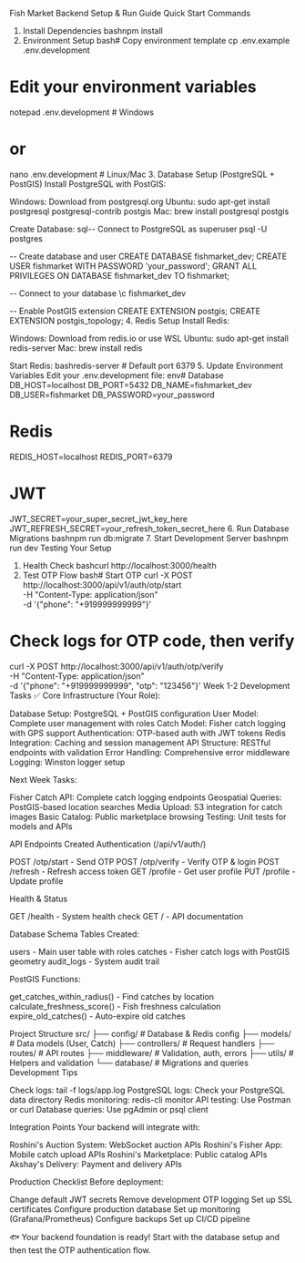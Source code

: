Fish Market Backend Setup & Run Guide
Quick Start Commands
1. Install Dependencies
bashnpm install
2. Environment Setup
bash# Copy environment template
cp .env.example .env.development

# Edit your environment variables
notepad .env.development  # Windows
# or
nano .env.development     # Linux/Mac
3. Database Setup (PostgreSQL + PostGIS)
Install PostgreSQL with PostGIS:

Windows: Download from postgresql.org
Ubuntu: sudo apt-get install postgresql postgresql-contrib postgis
Mac: brew install postgresql postgis

Create Database:
sql-- Connect to PostgreSQL as superuser
psql -U postgres

-- Create database and user
CREATE DATABASE fishmarket_dev;
CREATE USER fishmarket WITH PASSWORD 'your_password';
GRANT ALL PRIVILEGES ON DATABASE fishmarket_dev TO fishmarket;

-- Connect to your database
\c fishmarket_dev

-- Enable PostGIS extension
CREATE EXTENSION postgis;
CREATE EXTENSION postgis_topology;
4. Redis Setup
Install Redis:

Windows: Download from redis.io or use WSL
Ubuntu: sudo apt-get install redis-server
Mac: brew install redis

Start Redis:
bashredis-server  # Default port 6379
5. Update Environment Variables
Edit your .env.development file:
env# Database
DB_HOST=localhost
DB_PORT=5432
DB_NAME=fishmarket_dev
DB_USER=fishmarket
DB_PASSWORD=your_password

# Redis
REDIS_HOST=localhost
REDIS_PORT=6379

# JWT
JWT_SECRET=your_super_secret_jwt_key_here
JWT_REFRESH_SECRET=your_refresh_token_secret_here
6. Run Database Migrations
bashnpm run db:migrate
7. Start Development Server
bashnpm run dev
Testing Your Setup
1. Health Check
bashcurl http://localhost:3000/health
2. Test OTP Flow
bash# Start OTP
curl -X POST http://localhost:3000/api/v1/auth/otp/start \
  -H "Content-Type: application/json" \
  -d '{"phone": "+919999999999"}'

# Check logs for OTP code, then verify
curl -X POST http://localhost:3000/api/v1/auth/otp/verify \
  -H "Content-Type: application/json" \
  -d '{"phone": "+919999999999", "otp": "123456"}'
Week 1-2 Development Tasks ✅
Core Infrastructure (Your Role):

 Database Setup: PostgreSQL + PostGIS configuration
 User Model: Complete user management with roles
 Catch Model: Fisher catch logging with GPS support
 Authentication: OTP-based auth with JWT tokens
 Redis Integration: Caching and session management
 API Structure: RESTful endpoints with validation
 Error Handling: Comprehensive error middleware
 Logging: Winston logger setup

Next Week Tasks:

Fisher Catch API: Complete catch logging endpoints
Geospatial Queries: PostGIS-based location searches
Media Upload: S3 integration for catch images
Basic Catalog: Public marketplace browsing
Testing: Unit tests for models and APIs

API Endpoints Created
Authentication (/api/v1/auth/)

POST /otp/start - Send OTP
POST /otp/verify - Verify OTP & login
POST /refresh - Refresh access token
GET /profile - Get user profile
PUT /profile - Update profile

Health & Status

GET /health - System health check
GET / - API documentation

Database Schema
Tables Created:

users - Main user table with roles
catches - Fisher catch logs with PostGIS geometry
audit_logs - System audit trail

PostGIS Functions:

get_catches_within_radius() - Find catches by location
calculate_freshness_score() - Fish freshness calculation
expire_old_catches() - Auto-expire old catches

Project Structure
src/
├── config/          # Database & Redis config
├── models/          # Data models (User, Catch)
├── controllers/     # Request handlers
├── routes/          # API routes
├── middleware/      # Validation, auth, errors
├── utils/           # Helpers and validation
└── database/        # Migrations and queries
Development Tips

Check logs: tail -f logs/app.log
PostgreSQL logs: Check your PostgreSQL data directory
Redis monitoring: redis-cli monitor
API testing: Use Postman or curl
Database queries: Use pgAdmin or psql client

Integration Points
Your backend will integrate with:

Roshini's Auction System: WebSocket auction APIs
Roshini's Fisher App: Mobile catch upload APIs
Roshini's Marketplace: Public catalog APIs
Akshay's Delivery: Payment and delivery APIs

Production Checklist
Before deployment:

 Change default JWT secrets
 Remove development OTP logging
 Set up SSL certificates
 Configure production database
 Set up monitoring (Grafana/Prometheus)
 Configure backups
 Set up CI/CD pipeline


🐟 Your backend foundation is ready! Start with the database setup and then test the OTP authentication flow.